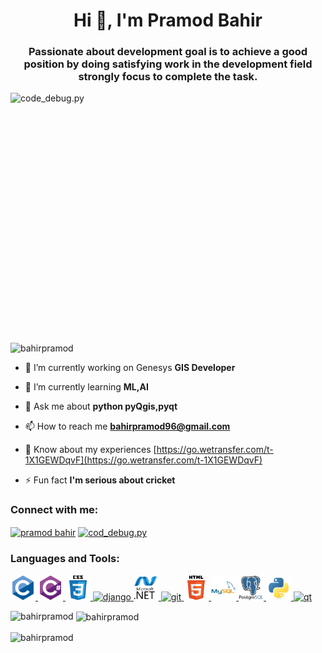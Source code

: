 <h1 align="center">Hi 👋, I'm Pramod Bahir</h1>
<h3 align="center">Passionate about development goal is to achieve a good position by doing satisfying work in the development field strongly focus to complete the task.</h3>
<img align="right" alt="code_debug.py" width="600"  height="400" src="https://media.tenor.com/-UygBh3nnfEAAAAC/coding.gif">

<p align="left"> <img src="https://komarev.com/ghpvc/?username=bahirpramod&label=Profile%20views&color=0e75b6&style=flat" alt="bahirpramod" /> </p>

- 🔭 I’m currently working on Genesys **GIS Developer**

- 🌱 I’m currently learning **ML,AI**

- 💬 Ask me about **python pyQgis,pyqt**

- 📫 How to reach me **bahirpramod96@gmail.com**

- 📄 Know about my experiences [https://go.wetransfer.com/t-1X1GEWDqvF](https://go.wetransfer.com/t-1X1GEWDqvF)

- ⚡ Fun fact **I'm serious about cricket**

<h3 align="left">Connect with me:</h3>
<p align="left">
<a href="[https://linkedin.com/in/pramod bahir](https://www.linkedin.com/in/pramod-bahir-5609ab191/)" target="blank"><img align="center" src="https://raw.githubusercontent.com/rahuldkjain/github-profile-readme-generator/master/src/images/icons/Social/linked-in-alt.svg" alt="pramod bahir" height="30" width="40" /></a>
<a href="[https://instagram.com/cod_debug.py](https://instagram.com/code_debug.py?igshid=OGQ5ZDc2ODk2ZA== )" target="blank"><img align="center" src="https://raw.githubusercontent.com/rahuldkjain/github-profile-readme-generator/master/src/images/icons/Social/instagram.svg" alt="cod_debug.py" height="30" width="40" /></a>
</p>

<h3 align="left">Languages and Tools:</h3>
<p align="left"> <a href="https://www.cprogramming.com/" target="_blank" rel="noreferrer"> <img src="https://raw.githubusercontent.com/devicons/devicon/master/icons/c/c-original.svg" alt="c" width="40" height="40"/> </a> <a href="https://www.w3schools.com/cs/" target="_blank" rel="noreferrer"> <img src="https://raw.githubusercontent.com/devicons/devicon/master/icons/csharp/csharp-original.svg" alt="csharp" width="40" height="40"/> </a> <a href="https://www.w3schools.com/css/" target="_blank" rel="noreferrer"> <img src="https://raw.githubusercontent.com/devicons/devicon/master/icons/css3/css3-original-wordmark.svg" alt="css3" width="40" height="40"/> </a> <a href="https://www.djangoproject.com/" target="_blank" rel="noreferrer"> <img src="https://cdn.worldvectorlogo.com/logos/django.svg" alt="django" width="40" height="40"/> </a> <a href="https://dotnet.microsoft.com/" target="_blank" rel="noreferrer"> <img src="https://raw.githubusercontent.com/devicons/devicon/master/icons/dot-net/dot-net-original-wordmark.svg" alt="dotnet" width="40" height="40"/> </a> <a href="https://git-scm.com/" target="_blank" rel="noreferrer"> <img src="https://www.vectorlogo.zone/logos/git-scm/git-scm-icon.svg" alt="git" width="40" height="40"/> </a> <a href="https://www.w3.org/html/" target="_blank" rel="noreferrer"> <img src="https://raw.githubusercontent.com/devicons/devicon/master/icons/html5/html5-original-wordmark.svg" alt="html5" width="40" height="40"/> </a> <a href="https://www.mysql.com/" target="_blank" rel="noreferrer"> <img src="https://raw.githubusercontent.com/devicons/devicon/master/icons/mysql/mysql-original-wordmark.svg" alt="mysql" width="40" height="40"/> </a> <a href="https://www.postgresql.org" target="_blank" rel="noreferrer"> <img src="https://raw.githubusercontent.com/devicons/devicon/master/icons/postgresql/postgresql-original-wordmark.svg" alt="postgresql" width="40" height="40"/> </a> <a href="https://www.python.org" target="_blank" rel="noreferrer"> <img src="https://raw.githubusercontent.com/devicons/devicon/master/icons/python/python-original.svg" alt="python" width="40" height="40"/> </a> <a href="https://www.qt.io/" target="_blank" rel="noreferrer"> <img src="https://upload.wikimedia.org/wikipedia/commons/0/0b/Qt_logo_2016.svg" alt="qt" width="40" height="40"/> </a> </p>

<p><img align="left" src="https://github-readme-stats.vercel.app/api/top-langs?username=bahirpramod&show_icons=true&locale=en&layout=compact" alt="bahirpramod" /></p>

<p>&nbsp;<img align="center" src="https://github-readme-stats.vercel.app/api?username=bahirpramod&show_icons=true&locale=en" alt="bahirpramod" /></p>

<p><img align="center" src="https://github-readme-streak-stats.herokuapp.com/?user=bahirpramod&" alt="bahirpramod" /></p>

